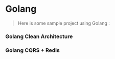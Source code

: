 # Golang
> Here is some sample project using Golang :

### Golang Clean Architecture

### Golang CQRS + Redis
